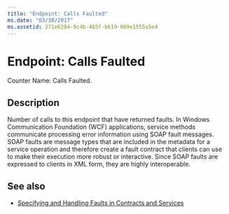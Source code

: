 ```yaml
---
title: "Endpoint: Calls Faulted"
ms.date: "03/30/2017"
ms.assetid: 271e6284-9c4b-465f-b619-069e1555a5e4
---
```

# Endpoint: Calls Faulted
Counter Name: Calls Faulted.  
  
## Description  
 Number of calls to this endpoint that have returned faults. In Windows Communication Foundation (WCF) applications, service methods communicate processing error information using SOAP fault messages. SOAP faults are message types that are included in the metadata for a service operation and therefore create a fault contract that clients can use to make their execution more robust or interactive. Since SOAP faults are expressed to clients in XML form, they are highly interoperable.  
  
## See also
- [Specifying and Handling Faults in Contracts and Services](../../../../../docs/framework/wcf/specifying-and-handling-faults-in-contracts-and-services.md)
